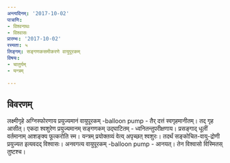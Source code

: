 ```yaml
---
अन्त्यदिनम्: '2017-10-02'
पात्राणि:
- विश्वनाथः
- विश्वासः
प्रारम्भः: '2017-10-02'
रस्यता: ५
लिङ्गम्: सङ्गणकसमीकरणे वायुपूरकम्
विषयः:
- चातुर्यम्
- यन्त्रम्

---
```


## विवरणम्
लक्ष्मीगृहे अग्निस्फोरणाय प्रयुज्यमानं वायुपूरकम्  -balloon pump  - तैर् दत्तं स्वगृहमानीतम्। तद् गृह आसीत्। एकदा श्वशुरेण प्रयुज्यमानम् सङ्गणकम् उद्घाटितम् - ध्वनितन्तुपरीक्षणाय। प्रसङ्गाद् धूलीं वर्तमानाम् आशङ्क्य फूत्करोति स्म। यन्त्रम् प्रयोक्तव्यं वेत्य् अपृच्छत् श्वशुरः। तदर्थं सङ्कोचित-वायु-द्रोणी प्रयुज्यत इत्यवदद् विश्वासः। अनवगत्य वायुपूरकम्  -balloon pump  - आनयत्। तेन विश्वासो विस्मितस् तुष्टश्च।


